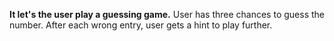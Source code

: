 **It let's the user play a guessing game.**
User has three chances to guess the number.
After each wrong entry, user gets a hint to play further.
